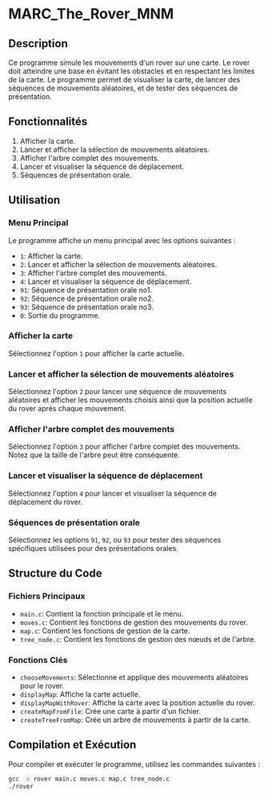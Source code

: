# MARC_The_Rover_MNM

## Description
Ce programme simule les mouvements d'un rover sur une carte. Le rover doit atteindre une base en évitant les obstacles et en respectant les limites de la carte. Le programme permet de visualiser la carte, de lancer des séquences de mouvements aléatoires, et de tester des séquences de présentation.

## Fonctionnalités
1. Afficher la carte.
2. Lancer et afficher la sélection de mouvements aléatoires.
3. Afficher l'arbre complet des mouvements.
4. Lancer et visualiser la séquence de déplacement.
5. Séquences de présentation orale.

## Utilisation
### Menu Principal
Le programme affiche un menu principal avec les options suivantes :
- `1`: Afficher la carte.
- `2`: Lancer et afficher la sélection de mouvements aléatoires.
- `3`: Afficher l'arbre complet des mouvements.
- `4`: Lancer et visualiser la séquence de déplacement.
- `91`: Séquence de présentation orale no1.
- `92`: Séquence de présentation orale no2.
- `93`: Séquence de présentation orale no3.
- `0`: Sortie du programme.

### Afficher la carte
Sélectionnez l'option `1` pour afficher la carte actuelle.

### Lancer et afficher la sélection de mouvements aléatoires
Sélectionnez l'option `2` pour lancer une séquence de mouvements aléatoires et afficher les mouvements choisis ainsi que la position actuelle du rover après chaque mouvement.

### Afficher l'arbre complet des mouvements
Sélectionnez l'option `3` pour afficher l'arbre complet des mouvements. Notez que la taille de l'arbre peut être conséquente.

### Lancer et visualiser la séquence de déplacement
Sélectionnez l'option `4` pour lancer et visualiser la séquence de déplacement du rover.

### Séquences de présentation orale
Sélectionnez les options `91`, `92`, ou `93` pour tester des séquences spécifiques utilisées pour des présentations orales.

## Structure du Code
### Fichiers Principaux
- `main.c`: Contient la fonction principale et le menu.
- `moves.c`: Contient les fonctions de gestion des mouvements du rover.
- `map.c`: Contient les fonctions de gestion de la carte.
- `tree_node.c`: Contient les fonctions de gestion des nœuds et de l'arbre.

### Fonctions Clés
- `chooseMovements`: Sélectionne et applique des mouvements aléatoires pour le rover.
- `displayMap`: Affiche la carte actuelle.
- `displayMapWithRover`: Affiche la carte avec la position actuelle du rover.
- `createMapFromFile`: Crée une carte à partir d'un fichier.
- `createTreeFromMap`: Crée un arbre de mouvements à partir de la carte.

## Compilation et Exécution
Pour compiler et exécuter le programme, utilisez les commandes suivantes :

```sh
gcc -o rover main.c moves.c map.c tree_node.c
./rover